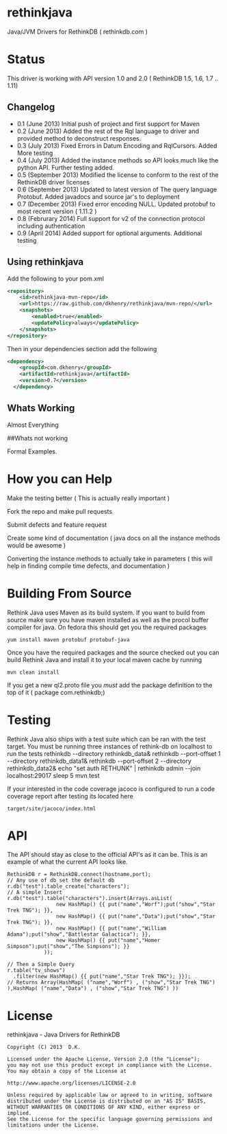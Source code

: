 rethinkjava
===========

Java/JVM Drivers for RethinkDB ( rethinkdb.com )


# Status

This driver is working with API version 1.0 and 2.0 ( RethinkDB 1.5, 1.6, 1.7 .. 1.11) 

## Changelog 

* 0.1 (June 2013) Initial push of project and first support for Maven
* 0.2 (June 2013) Added the rest of the Rql language to driver and provided method to deconstruct responses.
* 0.3 (July 2013) Fixed Errors in Datum Encoding and RqlCursors. Added More testing
* 0.4 (July 2013) Added the instance methods so API looks much like the python API. Further testing added. 
* 0.5 (September 2013) Modified the license to conform to the rest of the RethinkDB driver licenses
* 0.6 (September 2013) Updated to latest version of The query language Protobuf. Added javadocs and source jar's to
deployment
* 0.7 (December 2013) Fixed error encoding NULL. Updated protobuf to most recent version ( 1.11.2 )
* 0.8 (Februrary 2014) Full support for v2 of the connection protocol including authentication
* 0.9 (April 2014) Added support for optional arguments. Additional testing

## Using rethinkjava 
Add the following to your pom.xml
```xml
<repository>
    <id>rethinkjava-mvn-repo</id>
    <url>https://raw.github.com/dkhenry/rethinkjava/mvn-repo/</url>
    <snapshots>
        <enabled>true</enabled>
        <updatePolicy>always</updatePolicy>
    </snapshots>
</repository>

```

Then in your dependencies section add the following
```xml
<dependency>
    <groupId>com.dkhenry</groupId>
    <artifactId>rethinkjava</artifactId>
    <version>0.7</version>
  </dependency>
```

## Whats Working 
Almost Everything

##Whats not working

Formal Examples. 

# How you can Help 
Make the testing better ( This is actually really important ) 

Fork the repo and make pull requests 

Submit defects and feature request 

Create some kind of documentation ( java docs on all the instance methods would be awesome ) 

Converting the instance methods to actually take in parameters ( this will help in finding compile time defects, and documentation )

# Building From Source 
Rethink Java uses Maven as its build system. If you want to build from source make sure you have 
maven installed as well as the procol buffer compiler for java. On fedora this should get you the required packages 

    yum install maven protobuf protobuf-java
    
Once you have the required packages and the source checked out you can build Rethink Java and install it to your local maven cache by running  

    mvn clean install 
    
If you get a new ql2.proto file you _must_ add the package definition to the top of it ( package com.rethinkdb;)

# Testing
Rethink Java also ships with a test suite which can be ran with the test target. You must be running three instances of rethink-db on localhost to run the tests
    rethinkdb --directory rethinkdb_data&
    rethinkdb --port-offset 1 --directory rethinkdb_data1&
    rethinkdb --port-offset 2 --directory rethinkdb_data2&
    echo "set auth RETHUNK" | rethinkdb admin --join localhost:29017
    sleep 5
    mvn test 

If your interested in the code coverage jacoco is configured to run a code coverage report after testing its located here 

    target/site/jacoco/index.html
 
# API
The API should stay as close to the official API's as it can be. This is an example of what the current API looks like.


    RethinkDB r = RethinkDB.connect(hostname,port);
    // Any use of db set the default db
    r.db("test").table_create("characters");
    // A simple Insert
    r.db("test").table("characters").insert(Arrays.asList(
				    new HashMap() {{ put("name","Worf");put("show","Star Trek TNG"); }},
				    new HashMap() {{ put("name","Data");put("show","Star Trek TNG"); }},
				    new HashMap() {{ put("name","William Adama");put("show","Battlestar Galactica"); }}, 
				    new HashMap() {{ put("name","Homer Simpson");put("show","The Simpsons"); }}
				));

    // Then a Simple Query
    r.table("tv_shows")
	  .filter(new HashMap() {{ put("name","Star Trek TNG"); }});
    // Returns Array(HashMap( ("name","Worf") , ("show","Star Trek TNG") ),HashMap( ("name","Data") , ("show","Star Trek TNG") ))

# License 
rethinkjava - Java Drivers for RethinkDB

    Copyright (C) 2013  D.K.

    Licensed under the Apache License, Version 2.0 (the "License");
    you may not use this product except in compliance with the License.
    You may obtain a copy of the License at

    http://www.apache.org/licenses/LICENSE-2.0

    Unless required by applicable law or agreed to in writing, software
    distributed under the License is distributed on an "AS IS" BASIS,
    WITHOUT WARRANTIES OR CONDITIONS OF ANY KIND, either express or implied.
    See the License for the specific language governing permissions and
    limitations under the License.
